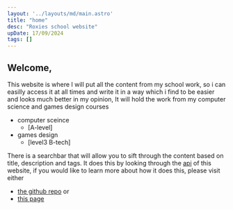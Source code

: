 ```yaml
---
layout: '../layouts/md/main.astro'
title: "home"
desc: "Roxies school website"
upDate: 17/09/2024
tags: []
---
```

## Welcome,
This website is where I will put all the content from my school work, so i can easilly access it at all times and write it in a way which i find to be easier and looks much better in my opinion,
It will hold the work from my computer science and games design courses
- computer sceince 
    - [A-level]
- games design
    - [level3 B-tech]

There is a searchbar that will allow you to sift through the content based on title, description and tags. It does this by looking through the [api](/api/fileparse.json) of this website, if you would like to learn more about how it does this, please visit either
- [the github repo](https://github.com/roxelic-school/site)
or
- [this page](./web)